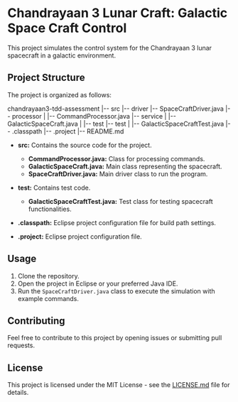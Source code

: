 # Chandrayaan 3 Lunar Craft: Galactic Space Craft Control

This project simulates the control system for the Chandrayaan 3 lunar spacecraft in a galactic environment.

## Project Structure

The project is organized as follows:

chandrayaan3-tdd-assessment
|-- src
  |-- driver
    |-- SpaceCraftDriver.java
  |-- processor
|   |-- CommandProcessor.java
  |-- service
|   |-- GalacticSpaceCraft.java
| 
|-- test
  |-- test
|   |-- GalacticSpaceCraftTest.java
|-- .classpath
|-- .project
|-- README.md


- **src:** Contains the source code for the project.
  - **CommandProcessor.java:** Class for processing commands.
  - **GalacticSpaceCraft.java:** Main class representing the spacecraft.
  - **SpaceCraftDriver.java:** Main driver class to run the program.

- **test:** Contains test code.
  - **GalacticSpaceCraftTest.java:** Test class for testing spacecraft functionalities.

- **.classpath:** Eclipse project configuration file for build path settings.

- **.project:** Eclipse project configuration file.

## Usage

1. Clone the repository.
2. Open the project in Eclipse or your preferred Java IDE.
3. Run the `SpaceCraftDriver.java` class to execute the simulation with example commands.

## Contributing

Feel free to contribute to this project by opening issues or submitting pull requests.

## License

This project is licensed under the MIT License - see the [LICENSE.md](LICENSE.md) file for details.
